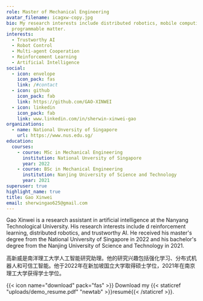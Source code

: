 ```yaml
---
role: Master of Mechanical Engineering
avatar_filename: icagxw-copy.jpg
bio: My research interests include distributed robotics, mobile computing and
  programmable matter.
interests:
  - Trustworthy AI
  - Robot Control
  - Multi-agent Cooperation
  - Reinforcement Learning
  - Artificial Intelligence
social:
  - icon: envelope
    icon_pack: fas
    link: /#contact
  - icon: github
    icon_pack: fab
    link: https://github.com/GAO-XINWEI
  - icon: linkedin
    icon_pack: fab
    link: www.linkedin.com/in/sherwin-xinwei-gao
organizations:
  - name: National Unversity of Singapore
    url: https://www.nus.edu.sg/
education:
  courses:
    - course: MSc in Mechanical Engineering
      institution: National Unversity of Singapore
      year: 2022
    - course: BSc in Mechanical Engineering
      institution: Nanjing University of Science and Technology
      year: 2021
superuser: true
highlight_name: true
title: Gao Xinwei
email: sherwingao625@gmail.com
---
```

Gao Xinwei is a research assistant in artificial intelligence at the Nanyang Technological University. His research interests include d reinforcement learning, distributed robotics, and trustworthy AI. He received his master's degree from the National University of Singapore in 2022 and his bachelor's degree from the Nanjing University of Science and Technology in 2021.

高新威是南洋理工大学人工智能研究助理。他的研究兴趣包括强化学习、分布式机器人和可信工智能。他于2022年在新加坡国立大学取得硕士学位，2021年在南京理工大学获得学士学位。

{{< icon name="download" pack="fas" >}} Download my {{< staticref "uploads/demo_resume.pdf" "newtab" >}}resumé{{< /staticref >}}.